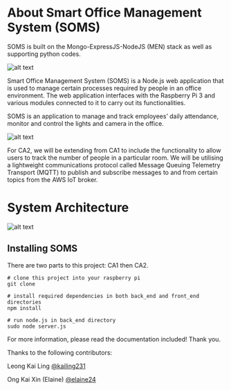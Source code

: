 # About Smart Office Management System (SOMS)

SOMS is built on the Mongo-ExpressJS-NodeJS (MEN) stack as well as supporting python codes.

![alt text](http://res.cloudinary.com/shernaliu/image/upload/v1519070763/github-never-delete/men.jpg)

Smart Office Management System (SOMS) is a Node.js web application that is used to manage certain processes required by people in an office environment. The web application interfaces with the Raspberry Pi 3 and various modules connected to it to carry out its functionalities.

SOMS is an application to manage and track employees’ daily attendance, monitor and control the lights and camera in the office.

![alt text](http://res.cloudinary.com/shernaliu/image/upload/v1519070527/github-never-delete/1-index.png)

For CA2, we will be extending from CA1 to include the functionality to allow users to track the number of people in a particular room. We will be utilising a lightweight communications protocol called Message Queuing Telemetry Transport (MQTT) to publish and subscribe messages to and from certain topics from the AWS IoT broker.

# System Architecture
![alt text](http://res.cloudinary.com/shernaliu/image/upload/v1519070363/github-never-delete/SYSTEM_ARCHITECTURE.png)

## Installing SOMS

There are two parts to this project: CA1 then CA2.

```
# clone this project into your raspberry pi
git clone

# install required dependencies in both back_end and front_end directories
npm install

# run node.js in back_end directory
sudo node server.js

```

For more information, please read the documentation included! Thank you.

Thanks to the following contributors:

Leong Kai Ling [@kailing231](https://github.com/kailing231)

Ong Kai Xin (Elaine) [@elaine24](https://github.com/elaine24)

